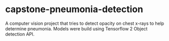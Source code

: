 # capstone-pneumonia-detection
A computer vision project that tries to detect opacity on chest x-rays to help determine pneumonia. Models were build using Tensorflow 2 Object detection API.
